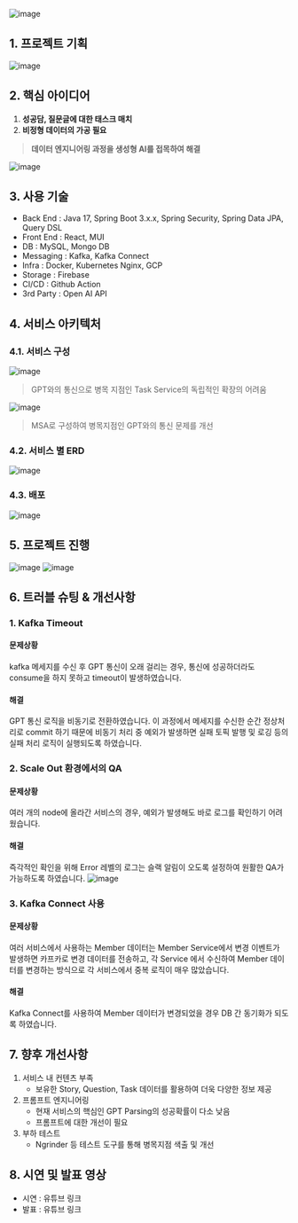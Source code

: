 ![image](https://github.com/every-task/.github/assets/71807768/a772dca9-1fe3-435c-93e6-dd1d7f563563)


## 1. 프로젝트 기획
![image](https://github.com/every-task/.github/assets/71807768/b3af9410-012a-4754-bb32-f394f837a81d)

## 2. 핵심 아이디어
1. **성공담, 질문글에 대한 태스크 매치**
2. **비정형 데이터의 가공 필요**
> **데이터 엔지니어링 과정을 생성형 AI를 접목하여 해결**

![image](https://github.com/every-task/.github/assets/71807768/f517d84a-c7bd-482f-9d65-48dcd3358f5e)

## 3. 사용 기술
- Back End : Java 17, Spring Boot 3.x.x, Spring Security, Spring Data JPA, Query DSL
- Front End : React, MUI
- DB : MySQL, Mongo DB
- Messaging : Kafka, Kafka Connect
- Infra : Docker, Kubernetes Nginx, GCP
- Storage : Firebase
- CI/CD : Github Action
- 3rd Party : Open AI API

## 4. 서비스 아키텍처
### 4.1. 서비스 구성
![image](https://github.com/every-task/.github/assets/71807768/836f6d2f-1ecd-41da-8e13-db3edb50c402)

> GPT와의 통신으로 병목 지점인 Task Service의 독립적인 확장의 어려움

![image](https://github.com/every-task/.github/assets/71807768/bcddb142-64cd-42ad-96ad-2b0038468d9f)

> MSA로 구성하여 병목지점인 GPT와의 통신 문제를 개선

### 4.2. 서비스 별 ERD

![image](https://github.com/every-task/.github/assets/71807768/ed2932f0-250c-4d85-9478-3b31bc3e772e)

### 4.3. 배포
![image](https://github.com/every-task/.github/assets/71807768/55b9eca0-9593-4311-bbc7-c31f188647e9)

## 5. 프로젝트 진행
![image](https://github.com/every-task/.github/assets/71807768/c667f0e7-afac-41df-9b85-7e3ef259ca32)
![image](https://github.com/every-task/.github/assets/71807768/e3085f8e-894c-4f23-b528-22028146d7e2)

## 6. 트러블 슈팅 & 개선사항

### 1. Kafka Timeout

#### 문제상황

kafka 메세지를 수신 후 GPT 통신이 오래 걸리는 경우, 통신에 성공하더라도 consume을 하지 못하고 timeout이 발생하였습니다.

#### 해결

GPT 통신 로직을 비동기로 전환하였습니다. 이 과정에서 메세지를 수신한 순간 정상처리로 commit 하기 때문에 비동기 처리 중 예외가 발생하면 실패 토픽 발행 및 로깅 등의 실패 처리 로직이 실행되도록 하였습니다.

### 2. Scale Out 환경에서의 QA

#### 문제상황

여러 개의 node에 올라간 서비스의 경우, 예외가 발생해도 바로 로그를 확인하기 어려웠습니다.

#### 해결
즉각적인 확인을 위해 Error 레벨의 로그는 슬랙 알림이 오도록 설정하여 원활한 QA가 가능하도록 하였습니다.
![image](https://github.com/every-task/.github/assets/71807768/4a4cab5b-532b-4a1a-b1de-be4e8c3c22f9)

### 3. Kafka Connect 사용

#### 문제상황 

여러 서비스에서 사용하는 Member 데이터는 Member Service에서 변경 이벤트가 발생하면 카프카로 변경 데이터를 전송하고, 각 Service 에서 수신하여 Member 데이터를 변경하는 방식으로 각 서비스에서  중복 로직이 매우 많았습니다.

#### 해결

Kafka Connect를 사용하여 Member 데이터가 변경되었을 경우 DB 간 동기화가 되도록 하였습니다.


## 7. 향후 개선사항
1. 서비스 내 컨텐츠 부족
   - 보유한 Story, Question, Task 데이터를 활용하여 더욱 다양한  정보 제공
3. 프롬프트 엔지니어링
   - 현재 서비스의 핵심인 GPT Parsing의 성공확률이 다소 낮음
   - 프롬프트에 대한 개선이 필요
4. 부하 테스트
   - Ngrinder 등 테스트 도구를 통해 병목지점 색출 및 개선

## 8. 시연 및 발표 영상
- 시연 : 유튜브 링크
- 발표 : 유튜브 링크




